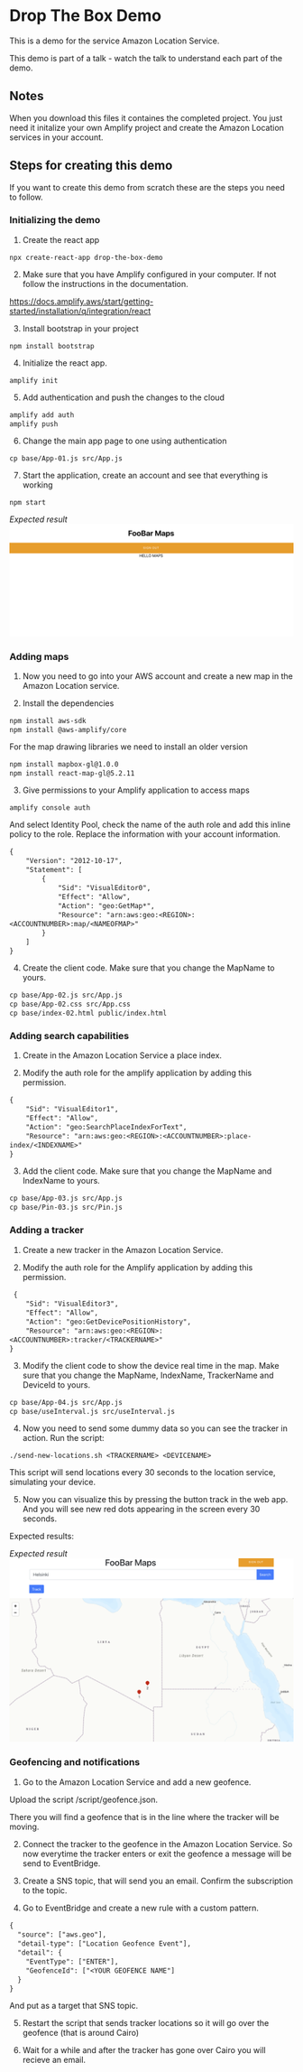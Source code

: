 # Drop The Box Demo

This is a demo for the service Amazon Location Service.

This demo is part of a talk - watch the talk to understand each part of the demo.

## Notes

When you download this files it containes the completed project. You just need it initalize your own Amplify project and create the Amazon Location services in your account.

## Steps for creating this demo

If you want to create this demo from scratch these are the steps you need to follow.

### Initializing the demo

1. Create the react app

```
npx create-react-app drop-the-box-demo
```

2. Make sure that you have Amplify configured in your computer. If not follow the instructions in the documentation.

https://docs.amplify.aws/start/getting-started/installation/q/integration/react

3. Install bootstrap in your project

```
npm install bootstrap
```

4. Initialize the react app.

```
amplify init
```

5. Add authentication and push the changes to the cloud

```
amplify add auth
amplify push
```

6. Change the main app page to one using authentication

```
cp base/App-01.js src/App.js
```

7. Start the application, create an account and see that everything is working

```
npm start
```

_Expected result_
![screenshot of how it should look](/images/image01.png)

### Adding maps

1. Now you need to go into your AWS account and create a new map in the Amazon Location service.

2. Install the dependencies

```
npm install aws-sdk
npm install @aws-amplify/core
```

For the map drawing libraries we need to install an older version

```
npm install mapbox-gl@1.0.0
npm install react-map-gl@5.2.11
```

3. Give permissions to your Amplify application to access maps

```
amplify console auth
```

And select Identity Pool, check the name of the auth role and add this inline policy to the role. Replace the information with your account information.

```
{
    "Version": "2012-10-17",
    "Statement": [
        {
            "Sid": "VisualEditor0",
            "Effect": "Allow",
            "Action": "geo:GetMap*",
            "Resource": "arn:aws:geo:<REGION>:<ACCOUNTNUMBER>:map/<NAMEOFMAP>"
        }
    ]
}
```

4. Create the client code. Make sure that you change the MapName to yours.

```
cp base/App-02.js src/App.js
cp base/App-02.css src/App.css
cp base/index-02.html public/index.html
```

### Adding search capabilities

1. Create in the Amazon Location Service a place index.

2. Modify the auth role for the amplify application by adding this permission.

```
{
    "Sid": "VisualEditor1",
    "Effect": "Allow",
    "Action": "geo:SearchPlaceIndexForText",
    "Resource": "arn:aws:geo:<REGION>:<ACCOUNTNUMBER>:place-index/<INDEXNAME>"
}
```

3. Add the client code. Make sure that you change the MapName and IndexName to yours.

```
cp base/App-03.js src/App.js
cp base/Pin-03.js src/Pin.js
```

### Adding a tracker

1. Create a new tracker in the Amazon Location Service.

2. Modify the auth role for the Amplify application by adding this permission.

```
 {
    "Sid": "VisualEditor3",
    "Effect": "Allow",
    "Action": "geo:GetDevicePositionHistory",
    "Resource": "arn:aws:geo:<REGION>:<ACCOUNTNUMBER>:tracker/<TRACKERNAME>"
}
```

3. Modify the client code to show the device real time in the map. Make sure that you change the MapName, IndexName, TrackerName and DeviceId to yours.

```
cp base/App-04.js src/App.js
cp base/useInterval.js src/useInterval.js
```

4. Now you need to send some dummy data so you can see the tracker in action. Run the script:

```
./send-new-locations.sh <TRACKERNAME> <DEVICENAME>
```

This script will send locations every 30 seconds to the location service, simulating your device.

5. Now you can visualize this by pressing the button track in the web app. And you will see new red dots appearing in the screen every 30 seconds.

Expected results:

_Expected result_
![screenshot of how it should look](/images/image02.png)

### Geofencing and notifications

1. Go to the Amazon Location Service and add a new geofence.

Upload the script /script/geofence.json.

There you will find a geofence that is in the line where the tracker will be moving.

2. Connect the tracker to the geofence in the Amazon Location Service. So now everytime the tracker enters or exit the geofence a message will be send to EventBridge.

3. Create a SNS topic, that will send you an email. Confirm the subscription to the topic.

4. Go to EventBridge and create a new rule with a custom pattern.

```
{
  "source": ["aws.geo"],
  "detail-type": ["Location Geofence Event"],
  "detail": {
    "EventType": ["ENTER"],
    "GeofenceId": ["<YOUR GEOFENCE NAME"]
  }
}
```

And put as a target that SNS topic.

5. Restart the script that sends tracker locations so it will go over the geofence (that is around Cairo)

6. Wait for a while and after the tracker has gone over Cairo you will recieve an email.
